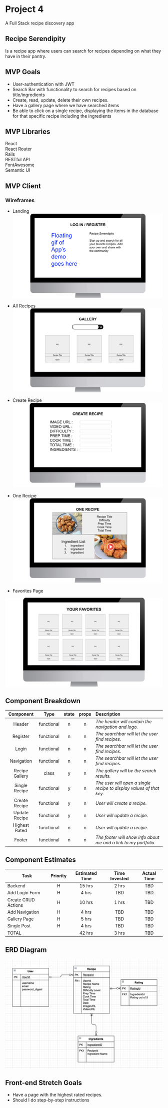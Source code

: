 # Project 4
A Full Stack recipe discovery app

## Recipe Serendipity
Is a recipe app where users can search for recipes depending on what they have in their pantry. 

## MVP Goals
- User-authentication with JWT <br>
- Search Bar with functionality to search for recipes based on title/ingredients<br>
- Create, read, update, delete their own recipes. <br>
- Have a gallery page where we have searched items <br>
- Be able to click on a single recipe, displaying the items in the database for that specific recipe including the ingredients

## MVP Libraries

React<br>
React Router<br>
Rails<br>
RESTful API<br>
FontAwesome<br>
Semantic UI<br>

## MVP Client

### Wireframes
- Landing
![Landing](./Login.png)

- All Recipes
![url](./Gallery.png)

- Create Recipe
![url](./CreateRecipe.png)

- One Recipe
![url](./OneRecipe.png)

- Favorites Page

![url](./Favorites.png)




## Component Breakdown
|  Component   |    Type    | state | props | Description                                                      |
| :----------: | :--------: | :---: | :---: | :--------------------------------------------------------------- |
|    Header    | functional |   n   |   n   | _The header will contain the navigation and logo._               |
|  Register  | functional |   n   |   n   | _The searchbar will let the user find recipes._       |
|  Login  | functional |   n   |   n   | _The searchbar will let the user find recipes._       |
|  Navigation  | functional |   n   |   n   | _The searchbar will let the user find recipes._       |
|   Recipe Gallery    |   class    |   y   |   n   | _The gallery will be the search results._      |
| Single Recipe | functional |   y   |   n   | _The user will open a single recipe to display values of that key._                 |
|  Create Recipe  | functional |   y  |   n   | _User will create a recipe._       |
|  Update Recipe  | functional |   y   |   n   | _User will update a recipe._       |
|  Highest Rated  | functional |   n   |   n   | _User will update a recipe._       |
|    Footer    | functional |   n   |   n   | _The footer will show info about me and a link to my portfolio._ |

## Component Estimates

| Task                | Priority | Estimated Time | Time Invested | Actual Time |
| ------------------- | :------: | :------------: | :-----------: | :---------: |
| Backend    |    H     |     15 hrs      |     2 hrs     |    TBD    |
| Add Login Form    |    H     |     4 hrs      |     TBD     |    TBD    |
| Create CRUD Actions |    H     |     10 hrs      |     1 hrs     |     TBD     |
| Add Navigation    |    H     |     4 hrs      |      TBD     |    TBD    |
| Gallery Page |    H     |     5 hrs      |     TBD     |     TBD     |
|  Single Post |    H     |     4 hrs      |     TBD     |     TBD     |
| TOTAL               |          |     42 hrs      |     3 hrs     |     TBD     |


## ERD Diagram

![url](./ERD.png)

## Front-end Stretch Goals

- Have a page with the highest rated recipes.  <br>
- Should I do step-by-step instructions
